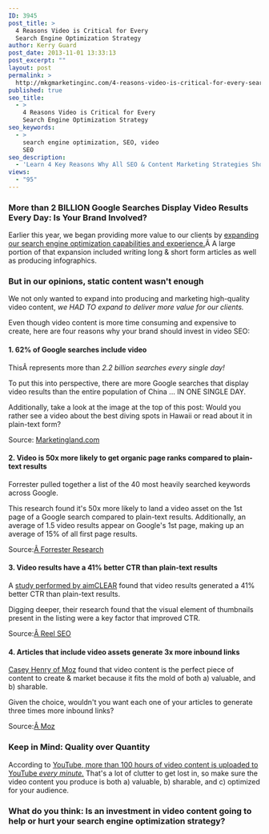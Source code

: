 ```yaml
---
ID: 3945
post_title: >
  4 Reasons Video is Critical for Every
  Search Engine Optimization Strategy
author: Kerry Guard
post_date: 2013-11-01 13:33:13
post_excerpt: ""
layout: post
permalink: >
  http://mkgmarketinginc.com/4-reasons-video-is-critical-for-every-search-engine-optimization-strategy/
published: true
seo_title:
  - >
    4 Reasons Video is Critical for Every
    Search Engine Optimization Strategy
seo_keywords:
  - >
    search engine optimization, SEO, video
    SEO
seo_description:
  - 'Learn 4 Key Reasons Why All SEO & Content Marketing Strategies Should Include Video As a Key Component to Driving Site Traffic & Product Sales'
views:
  - "95"
---
```

<h3>More than 2 BILLION Google Searches Display Video Results Every Day: Is Your Brand Involved?</h3>
<p>Earlier this year, we began providing more value to our clients by <a title="Search Engine Optimization" href="http://mkgmediagroup.com/services/search-engine-optimization/" target="_blank">expanding our search engine optimization capabilities and experience.</a>Â A large portion of that expansion included writing long &amp; short form articles as well as producing infographics.</p>

<!--more-->

<h3>But in our opinions, static content wasn't enough</h3>

<p>We not only wanted to expand into producing and marketing high-quality video content, <em>we HAD TO expand to deliver more value for our clients.</em></p>
<p>Even though video content is more time consuming and expensive to create, here are four reasons why your brand should invest in video SEO:</p>

<h4>1. 62% of Google searches include video</h3>

<p>ThisÂ represents more than<em> 2.2 billion searches every single day!</em></p>
<p>To put this into perspective, there are more Google searches that display video results than the entire population of China ... IN ONE SINGLE DAY.</p>
<p>Additionally, take a look at the image at the top of this post: Would you rather see a video about the best diving spots in Hawaii or read about it in plain-text form?</p>
<p>Source: <a href="http://marketingland.com/infographic-video-youtube-wins-google-universal-search-37971" target="_blank">Marketingland.com</a></p>

<h4>2. Video is 50x more likely to get organic page ranks compared to plain-text results</h4>

<p>Forrester pulled together a list of the 40 most heavily searched keywords across Google.</p>
<p>This research found it's 50x more likely to land a video asset on the 1st page of a Google search compared to plain-text results. Additionally, an average of 1.5 video results appear on Google's 1st page, making up an average of 15% of all first page results.</p>
<p>Source:<a href="http://blogs.forrester.com/interactive_marketing/2009/01/the-easiest-way.html" target="_blank">Â Forrester Research</a></p>

<h4>3. Video results have a 41% better CTR than plain-text results</h3>

<p>A <a href="http://www.reelseo.com/videos-ranking-universal-search-results-video-seo-study/" target="_blank">study performed by aimCLEAR</a> found that video results generated a 41% better CTR than plain-text results.</p>
<p>Digging deeper, their research found that the visual element of thumbnails present in the listing were a key factor that improved CTR.</p>
<p>Source:<a href="http://blogs.forrester.com/interactive_marketing/2009/01/the-easiest-way.html" target="_blank">Â </a><a href="http://www.reelseo.com/videos-ranking-universal-search-results-video-seo-study/" target="_blank">Reel SEO</a></p>

<h4>4. Articles that include video assets generate 3x more inbound links</h4>

<p><a href="http://moz.com/blog/what-makes-a-link-worthy-post-part-1" target="_blank">Casey Henry of Moz</a> found that video content is the perfect piece of content to create &amp; market because it fits the mold of both a) valuable, and b) sharable.</p>
<p>Given the choice, wouldn't you want each one of your articles to generate three times more inbound links?</p>
<p>Source:<a href="http://blogs.forrester.com/interactive_marketing/2009/01/the-easiest-way.html" target="_blank">Â </a><a href="http://moz.com/blog/what-makes-a-link-worthy-post-part-1" target="_blank">Moz</a></p>

<h3>Keep in Mind: Quality over Quantity</h3>
<p>According to <a href="http://www.youtube.com/yt/press/statistics.html" target="_blank">YouTube, more than 100 hours of video content is uploaded to YouTube <em>every minute.</em></a> That's a lot of clutter to get lost in, so make sure the video content you produce is both a) valuable, b) sharable, and c) optimized for your audience.</p>

<h3>What do you think: Is an investment in video content going to help or hurt your search engine optimization strategy?</h3>